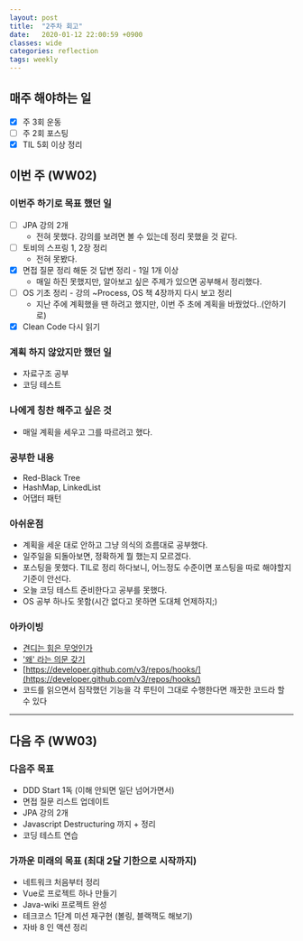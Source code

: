 ```yaml
---
layout: post
title:  "2주차 회고"
date:   2020-01-12 22:00:59 +0900
classes: wide
categories: reflection
tags: weekly
---
```


## 매주 해야하는 일

- [x] 주 3회 운동
- [ ] 주 2회 포스팅
- [x] TIL 5회 이상 정리

## 이번 주 (WW02)

### 이번주 하기로 목표 했던 일

- [ ] JPA 강의 2개
  - 전혀 못했다. 강의를 보려면 볼 수 있는데 정리 못했을 것 같다.
- [ ] 토비의 스프링 1, 2장 정리
  - 전혀 못봤다.
- [x] 면접 질문 정리 해둔 것 답변 정리 - 1일 1개 이상
  - 매일 하진 못했지만, 알아보고 싶은 주제가 있으면 공부해서 정리했다.
- [ ] OS 기초 정리 - 강의 ~Process, OS 책 4장까지 다시 보고 정리
  - 지난 주에 계획했을 땐 하려고 했지만, 이번 주 초에 계획을 바꿨었다..(안하기로)
- [x] Clean Code 다시 읽기

### 계획 하지 않았지만 했던 일

- 자료구조 공부
- 코딩 테스트

### 나에게 칭찬 해주고 싶은 것

- 매일 계획을 세우고 그를 따르려고 했다.

### 공부한 내용

- Red-Black Tree
- HashMap, LinkedList
- 어댑터 패턴

### 아쉬운점

- 계획을 세운 대로 안하고 그냥 의식의 흐름대로 공부했다.
- 일주일을 되돌아보면, 정확하게 뭘 했는지 모르겠다.
- 포스팅을 못했다. TIL로 정리 하다보니, 어느정도 수준이면 포스팅을 따로 해야할지 기준이 안선다.
- 오늘 코딩 테스트 준비한다고 공부를 못했다.
- OS 공부 하나도 못함(시간 없다고 못하면 도대체 언제하지;)

### 아카이빙

- [견디는 힘은 무엇인가](https://brunch.co.kr/@sterdam/1166)
- ['왜' 라는 의문 갖기](https://brunch.co.kr/@sterdam/1168)
- [https://developer.github.com/v3/repos/hooks/](https://developer.github.com/v3/repos/hooks/)
- 코드를 읽으면서 짐작했던 기능을 각 루틴이 그대로 수행한다면 깨끗한 코드라 할 수 있다

---

## 다음 주 (WW03)

### 다음주 목표

- DDD Start 1독 (이해 안되면 일단 넘어가면서)
- 면접 질문 리스트 업데이트
- JPA 강의 2개
- Javascript Destructuring 까지 + 정리
- 코딩 테스트 연습

### 가까운 미래의 목표 (최대 2달 기한으로 시작까지)

- 네트워크 처음부터 정리
- Vue로 프로젝트 하나 만들기
- Java-wiki 프로젝트 완성
- 테크코스 1단계 미션 재구현 (볼링, 블랙잭도 해보기)
- 자바 8 인 액션 정리
